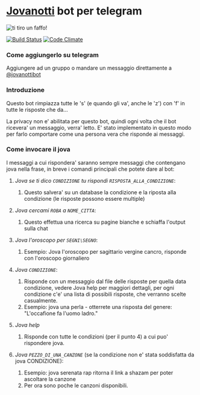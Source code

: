 # [Jovanotti](https://it.wikipedia.org/wiki/Jovanotti) bot per telegram

![ti tiro un faffo!](http://i.imgur.com/DHlVkqo.jpg)

[![Build Status](https://travis-ci.org/Shevraar/jovabot.svg?branch=develop)](https://travis-ci.org/Shevraar/jovabot) [![Code Climate](https://codeclimate.com/github/Shevraar/jovabot/badges/gpa.svg)](https://codeclimate.com/github/Shevraar/jovabot)

### Come aggiungerlo su telegram

Aggiungere ad un gruppo o mandare un messaggio direttamente a [@jovanottibot](https://telegram.me/jovanottibot)


### Introduzione

Questo bot rimpiazza tutte le 's' (e quando gli va', anche le 'z') con 'f' in tutte le risposte che da...

La privacy non e' abilitata per questo bot, quindi ogni volta che il bot ricevera' un messaggio, verra' letto. E' stato implementato in questo modo per farlo comportare come una persona vera che risponde ai messaggi.

### Come invocare il jova

I messaggi a cui rispondera' saranno sempre messaggi che contengano jova nella frase, in breve i comandi principali che potete dare al bot:

1. *Jova se ti dico ```CONDIZIONE``` tu rispondi ```RISPOSTA_ALLA_CONDIZIONE```*:
    1. Questo salvera' su un database la condizione e la riposta alla condizione (le risposte possono essere multiple)


2. *Jova cercami ```ROBA``` a ```NOME_CITTA```*:
    1. Questo effettua una ricerca su pagine bianche e schiaffa l'output sulla chat

3. *Jova l'oroscopo per ```SEGNI\SEGNO```*:
    1. Esempio: Jova l'oroscopo per sagittario vergine cancro, risponde con l'oroscopo giornaliero

4. *Jova ```CONDIZIONE```*:
    1. Risponde con un messaggio dal file delle risposte per quella data condizione, vedere Jova help per maggiori dettagli, per ogni condizione c'e' una lista di possibili risposte, che verranno scelte casualmente.
    2. Esempio: jova una perla - otterrete una risposta del genere: "L'occafione fa l'uomo ladro."

5. *Jova help*
    1. Risponde con tutte le condizioni (per il punto 4) a cui puo' rispondere jova.

6. *Jova ```PEZZO_DI_UNA_CANZONE```* (se la condizione non e' stata soddisfatta da jova CONDIZIONE):
    1. Esempio: jova serenata rap ritorna il link a shazam per poter ascoltare la canzone
    2. Per ora sono poche le canzoni disponibili.

